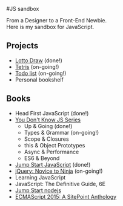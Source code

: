 #JS sandbox

From a Designer to a Front-End Newbie.  
Here is my sandbox for JavaScript.

## Projects
 - [Lotto Draw](https://github.com/estherj-hsu/js-sandbox/tree/master/Projects/LottoDraw) (done!)
 - [Tetris](https://github.com/estherj-hsu/js-sandbox/tree/master/Projects/Tetris) (on-going!)
 - [Todo list](https://github.com/estherj-hsu/js-sandbox/tree/master/Projects/todo) (on-going!)
 - Personal bookshelf

## Books
 - Head First JavaScript (done!)
 - [You Don't Know JS Series](https://github.com/getify/You-Dont-Know-JS)
   - Up & Going (done!)
   - Types & Grammar (on-going!)
   - Scope & Closures
   - this & Object Prototypes
   - Async & Performance
   - ES6 & Beyond
 - [Jump Start JavaScript](https://www.sitepoint.com/premium/books/jump-start-javascript) (done!)
 - [jQuery: Novice to Ninja](https://www.sitepoint.com/premium/books/jquery-novice-to-ninja) (on-going!)
 - Learning JavaScript
 - JavaScript: The Definitive Guide, 6E
 - [Jump Start nodejs](https://www.sitepoint.com/premium/books/jump-start-node-js)
 - [ECMAScript 2015: A SitePoint Anthology](https://www.sitepoint.com/premium/books/ecmascript-2015-a-sitepoint-anthology)
